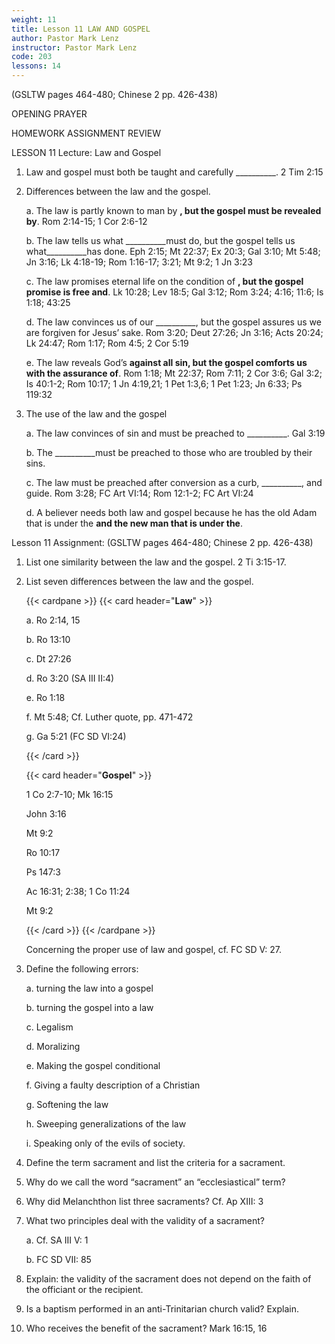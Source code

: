 ```yaml
---
weight: 11
title: Lesson 11 LAW AND GOSPEL
author: Pastor Mark Lenz
instructor: Pastor Mark Lenz
code: 203
lessons: 14
---
```

(GSLTW pages 464-480; Chinese 2 pp. 426-438)

OPENING PRAYER

HOMEWORK ASSIGNMENT REVIEW

LESSON 11 Lecture: Law and Gospel

1. Law and gospel must both be taught and carefully __________.  2 Tim 2:15

2. Differences between the law and the gospel.

    a. The law is partly known to man by __________, but the gospel must be revealed by__________. Rom 2:14-15; 1 Cor 2:6-12

    b. The law tells us what __________must do, but the gospel tells us what__________has done. Eph 2:15; Mt 22:37; Ex 20:3; Gal 3:10; Mt 5:48; Jn 3:16; Lk 4:18-19; Rom 1:16-17; 3:21; Mt 9:2; 1 Jn 3:23

    c. The law promises eternal life on the condition of __________, but the gospel promise is free and__________. Lk 10:28; Lev 18:5; Gal 3:12; Rom 3:24; 4:16; 11:6; Is 1:18; 43:25

    d. The law convinces us of our __________, but the gospel assures us we are forgiven for Jesus’ sake. Rom 3:20; Deut 27:26; Jn 3:16; Acts 20:24; Lk 24:47; Rom 1:17; Rom 4:5; 2 Cor 5:19

    e. The law reveals God’s __________against all sin, but the gospel comforts us with the assurance of__________. Rom 1:18; Mt 22:37; Rom 7:11; 2 Cor 3:6; Gal 3:2; Is 40:1-2; Rom 10:17; 1 Jn 4:19,21; 1 Pet 1:3,6; 1 Pet 1:23; Jn 6:33; Ps 119:32

3. The use of the law and the gospel

    a. The law convinces of sin and must be preached to __________. Gal 3:19

    b. The __________must be preached to those who are troubled by their sins.

    c. The law must be preached after conversion as a curb, __________, and guide. Rom 3:28; FC Art VI:14; Rom 12:1-2; FC Art VI:24

    d. A believer needs both law and gospel because he has the old Adam that is under the __________and the new man that is under the__________.

Lesson 11 Assignment: (GSLTW pages 464-480; Chinese 2 pp. 426-438)

1. List one similarity between the law and the gospel.  2 Ti 3:15-17.

2. List seven differences between the law and the gospel.

    {{< cardpane >}}
    {{< card header="**Law**" >}}

    a.  Ro 2:14, 15

    b.  Ro 13:10

    c.  Dt 27:26

    d.  Ro 3:20 (SA III II:4)

    e.  Ro 1:18

    f.  Mt 5:48; Cf. Luther quote, pp. 471-472

    g.  Ga 5:21 (FC SD VI:24)

    {{< /card >}}

    {{< card header="**Gospel**" >}}

    1 Co 2:7-10; Mk 16:15

    John 3:16

    Mt 9:2

    Ro 10:17

    Ps 147:3

    Ac 16:31; 2:38; 1 Co 11:24

    Mt 9:2

    {{< /card >}}
    {{< /cardpane >}}

    Concerning the proper use of law and gospel, cf. FC SD V: 27.

3. Define the following errors:

    a.  turning the law into a gospel

    b.  turning the gospel into a law

    c.  Legalism

    d.  Moralizing

    e.  Making the gospel conditional

    f.  Giving a faulty description of a Christian

    g.   Softening the law

    h.  Sweeping generalizations of the law

    i.  Speaking only of the evils of society.

4. Define the term sacrament and list the criteria for a sacrament.

5. Why do we call the word “sacrament” an “ecclesiastical” term?

6. Why did Melanchthon list three sacraments?  Cf. Ap XIII: 3

7. What two principles deal with the validity of a sacrament?

    a.  Cf. SA III V: 1

    b.  FC SD VII: 85

8. Explain:  the validity of the sacrament does not depend on the faith of the officiant or the recipient.

9. Is a baptism performed in an anti-Trinitarian church valid?  Explain.

10. Who receives the benefit of the sacrament?  Mark 16:15, 16
